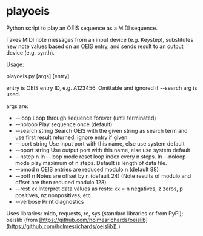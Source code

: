 # playoeis

Python script to play an OEIS sequence as a MIDI sequence.

Takes MIDI note messages from an input device (e.g. Keystep), substitutes
new note values based on an OEIS entry, and sends result to an output device
(e.g. synth).

Usage:

playoeis.py [args] [entry]

entry is OEIS entry ID, e.g. A123456. Omittable and ignored if --search arg is used.

args are:

* --loop           Loop through sequence forever (until terminated)
* --noloop         Play sequence once (default)
* --search string  Search OEIS with the given string as search term and use first result returned, ignore entry if given
* --iport string   Use input port with this name, else use system default
* --oport string   Use output port with this name, else use system default
* --nstep n        In --loop mode reset loop index every n steps. In --noloop mode play maximum of n steps. Default is length of data file.
* --pmod n         OEIS entries are reduced modulo n (default 88)
* --poff n         Notes are offset by n (default 24)
                 (Note results of modulo and offset are then reduced modulo 128)
* --rest xx        Interpret data values as rests: xx = n negatives, z zeros, 
                 p positives, nz nonpositives, etc.
* --verbose        Print diagnostics

Uses libraries: mido, requests, re, sys (standard libraries or from PyPi); oeislib (from [https://github.com/holmesrichards/oeislib](https://github.com/holmesrichards/oeislib]).)
